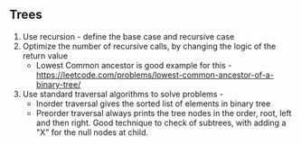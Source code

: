 ## Trees

1. Use recursion - define the base case and recursive case
2. Optimize the number of recursive calls, by changing the logic of the return value 
    - Lowest Common ancestor is good example for this - https://leetcode.com/problems/lowest-common-ancestor-of-a-binary-tree/
3. Use standard traversal algorithms to solve problems - 
    - Inorder traversal gives the sorted list of elements in binary tree
    - Preorder traversal always prints the tree nodes in the order, root, left and then right.
      Good technique to check of subtrees, with adding a "X" for the null nodes at child.
    
